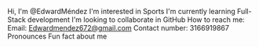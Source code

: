Hi, I'm @EdwardMéndez
I'm interested in Sports 
I'm currently learning Full-Stack development
I'm looking to collaborate in GitHub
How to reach me: 
Email: Edwardmendez672@gmail.com 
Contact number: 3166919867
Pronounces
Fun fact about me
